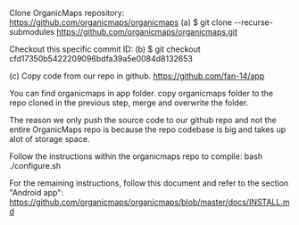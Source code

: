 Clone OrganicMaps repository:
https://github.com/organicmaps/organicmaps
(a) $ git clone --recurse-submodules https://github.com/organicmaps/organicmaps.git

Checkout this specific commit ID:
(b) $ git checkout cfd17350b5422209096bdfa39a5e0084d8132653


(c) Copy code from our repo in github.
https://github.com/fan-14/app

You can find organicmaps in app folder. copy organicmaps folder to the repo cloned in the previous step, merge and overwrite the folder.

The reason we only push the source code to our github repo and not the entire OrganicMaps repo is because the repo codebase is big and takes up alot of storage space.

Follow the instructions within the organicmaps repo to compile:
bash ./configure.sh

For the remaining instructions, follow this document and refer to the section "Android app":
https://github.com/organicmaps/organicmaps/blob/master/docs/INSTALL.md
